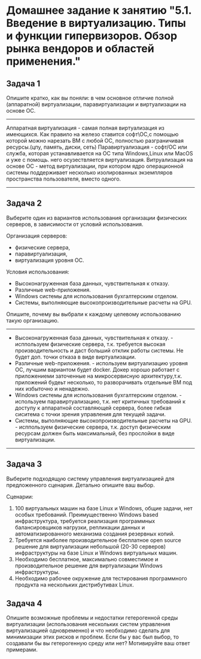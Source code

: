 # Домашнее задание к занятию "5.1. Введение в виртуализацию. Типы и функции гипервизоров. Обзор рынка вендоров и областей применения."

## Задача 1

Опишите кратко, как вы поняли: в чем основное отличие полной (аппаратной) виртуализации, паравиртуализации и виртуализации на основе ОС.
***
Аппаратная виртуализация - самая полная виртуализация из имеющихся. Как правило на железо ставится софт\ОС,с помощью которой можно нарезать ВМ с любой ОС, полностью разграничивая ресурсы.(цпу, память, диски, сеть)
Паравиртуализация - софт/ОС или служба, которая устанавливается на ОС типа Windows,Linux или MacOS и уже с помощь. него осузествляется виртуализация.
Витруализация на основе ОС - метод виртуализации, при котором ядро операционной системы поддерживает несколько изолированных экземпляров пространства пользователя, вместо одного.
***
## Задача 2

Выберите один из вариантов использования организации физических серверов, в зависимости от условий использования.

Организация серверов:
- физические сервера,
- паравиртуализация,
- виртуализация уровня ОС.

Условия использования:
- Высоконагруженная база данных, чувствительная к отказу.
- Различные web-приложения.
- Windows системы для использования бухгалтерским отделом.
- Системы, выполняющие высокопроизводительные расчеты на GPU.

Опишите, почему вы выбрали к каждому целевому использованию такую организацию.
***
- Высоконагруженная база данных, чувствительная к отказу. - исппользуем физические сервера, т.к. требуется высокая производительность и даст больший отклик работы системы. Не будет доп. точки отказа в виде виртуализации.
- Различные web-приложения. - используем виртуализацию уровня ОС, лучшим вариантом будет docker. Докер хорошо работает с приложениеми заточенные на микросервисную архитектуру,т.к. приложений будеьт несколько, то разворачивать отдельные ВМ под них избыточно и ненадежно.
- Windows системы для использования бухгалтерским отделом. - используем паравиртуализацию, т.к. нет критичных требований к доступу к аппаратной составляющей сервера, более гибкая сиситема с точки зрения управления для текущей задачи.
- Системы, выполняющие высокопроизводительные расчеты на GPU. - исппользуем физические сервера, т.к. доступ физическим ресурсам должен быть максимальный, без прослойки в виде виртуализации.

***
## Задача 3

Выберите подходящую систему управления виртуализацией для предложенного сценария. Детально опишите ваш выбор.

Сценарии:

1. 100 виртуальных машин на базе Linux и Windows, общие задачи, нет особых требований. Преимущественно Windows based инфраструктура, требуется реализация программных балансировщиков нагрузки, репликации данных и автоматизированного механизма создания резервных копий.
2. Требуется наиболее производительное бесплатное open source решение для виртуализации небольшой (20-30 серверов) инфраструктуры на базе Linux и Windows виртуальных машин.
3. Необходимо бесплатное, максимально совместимое и производительное решение для виртуализации Windows инфраструктуры.
4. Необходимо рабочее окружение для тестирования программного продукта на нескольких дистрибутивах Linux.

## Задача 4

Опишите возможные проблемы и недостатки гетерогенной среды виртуализации (использования нескольких систем управления виртуализацией одновременно) и что необходимо сделать для минимизации этих рисков и проблем. Если бы у вас был выбор, то создавали бы вы гетерогенную среду или нет? Мотивируйте ваш ответ примерами.
